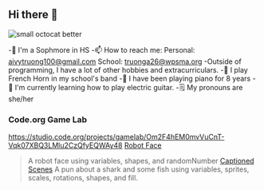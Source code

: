 ## Hi there 👋
![small octocat better](https://github.com/atruong07/atruong07/assets/146837696/b60f11d8-77c0-4b5b-9f6e-10b00adca17d)

-🏫 I'm a Sophmore in HS 
-📫 How to reach me: Personal: aivytruong100@gmail.com    School: truonga26@wpsma.org 
-Outside of programming, I have a lot of other hobbies and extracurriculars.
-📯 I play French Horn in my school's band 
-🎹 I have been playing piano for 8 years 
-🎸 I'm currently learning how to play electric guitar. 
-🗒 My pronouns are she/her 

### Code.org Game Lab 
https://studio.code.org/projects/gamelab/Om2F4hEM0mvVuCnT-Vqk07XBQ3LMlu2CzQfyEQWAy48
[Robot Face](https://studio.code.org/projects/gamelab/qkDwzno72cCZd1_8vZm6RYjfbswKqpMpyFBVzlO5QpQ)
>A robot face using variables, shapes, and randomNumber
[Captioned Scenes](https://studio.code.org/projects/gamelab/Om2F4hEM0mvVuCnT-Vqk07XBQ3LMlu2CzQfyEQWAy48)
>A pun about a shark and some fish using variables, sprites, scales, rotations, shapes, and fill. 

